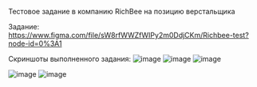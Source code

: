 Тестовое задание в компанию RichBee на позицию верстальщика

Задание: https://www.figma.com/file/sW8rfWWZfWIPy2m0DdjCKm/Richbee-test?node-id=0%3A1

Скриншоты выполненного задания:
![image](https://user-images.githubusercontent.com/47104132/121581647-bb0a6f00-ca36-11eb-9e71-d4924c0f8b16.png)
![image](https://user-images.githubusercontent.com/47104132/121581736-df664b80-ca36-11eb-8125-f39f8b7c0baf.png)
![image](https://user-images.githubusercontent.com/47104132/121581767-ea20e080-ca36-11eb-9097-5289381303d9.png)

![image](https://user-images.githubusercontent.com/47104132/121581850-015fce00-ca37-11eb-9117-86778eb5f484.png)
![image](https://user-images.githubusercontent.com/47104132/121581883-0886dc00-ca37-11eb-8b49-504fb91d94c5.png)

